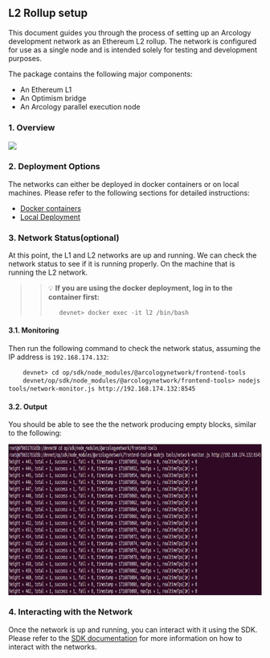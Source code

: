 ## L2 Rollup setup

This document guides you through the process of setting up an Arcology development network as an Ethereum L2 rollup. The network is configured for use as a single node and is intended solely for testing and development purposes.

The package contains the following major components:

- An Ethereum L1 
- An Optimism bridge
- An Arcology parallel execution node

### 1. Overview

<img align="center" height="300" src="../img/l1-l2.png">

### 2. Deployment Options

The networks can either be deployed in docker containers or on local machines. Please refer to the following 
sections for detailed instructions:

- [Docker containers](./l2-docker.md)
- [Local Deployment](./l2-local.md)

### 3. Network Status(optional)

At this point, the L1 and L2 networks are up and running. We can check the network status to see if it is running properly. On the machine that is running the L2 network.

>>:bulb: **If you are using the docker deployment, log in to the container first:**
>>```shell
>>    devnet> docker exec -it l2 /bin/bash
>>```

#### 3.1. Monitoring

Then run the following command to check the network status, assuming the IP address is `192.168.174.132`:
```shell
    devnet> cd op/sdk/node_modules/@arcologynetwork/frontend-tools
    devnet/op/sdk/node_modules/@arcologynetwork/frontend-tools> nodejs tools/network-monitor.js http://192.168.174.132:8545
```

#### 3.2. Output

You should be able to see the the network producing empty blocks, similar to the following:

<img align="center" height="300" src="../img/node-monitoring.png">

### 4. Interacting with the Network

Once the network is up and running, you can interact with it using the SDK. Please refer to the [SDK documentation](../op/sdk/README.md) for more information on how to interact with the networks.

